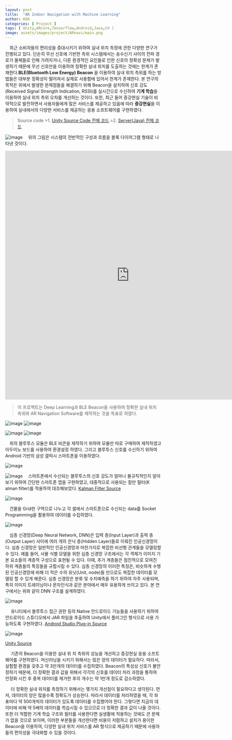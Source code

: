 ```yaml
---
layout: post
title:  "AR Indoor Navigation with Machine Learning"
author: HSH
categories: [ Project ]
tags: [ Unity,ARcore,Tensorflow,Android,Java,C# ]
image: assets/images/project/ARnavi/main.png
---
```

　최근 소비자들의 편리성을 증대시키기 위하여 실내 위치 측정에 관한 다양한 연구가 진행되고 있다. 단순히 무선 신호에 기반한 측위 시스템에서는 송수신기 사이의 전파 경로가 물체들로 인해 가려지거나, 다른 환경적인 요인들로 인한 신호의 정확성 문제가 발생하기 때문에 무선 신호만을 이용하여 정확한 실내 위치를 도출하는 것에는 한계가 존재한다.**BLE(Bluetooth Low Energy) Beacon** 을 이용하여 실내 위치 측위를 하는 방법들은 대부분 정확성이 떨어져서 실제로 사용함에 있어서 한계가 존재한다. 본 연구의 목적은 위에서 발생한 문제점들을 해결하기 위해 Beacon을 설치하여 신호 강도(Received Signal Strength Indication, RSSI)를 실시간으로 수신하여 **기계 학습**을 이용하여 실내 위치 측위 오차를 개선하는 것이다. 또한, 최근 들어 증강현실 기술이 비약적으로 발전하면서 사용자들에게 많은 서비스를 제공하고 있음에 따라 **증강현실**을 이용하여 실내에서의 다양한 서비스를 제공하는 응용 소프트웨어를 구현하였다.

>Source code
	>1. [Unity Source Code 전체 코드](https://github.com/hsh0321/AR-Indoor-Navigation/)
	>2. [Server(Java) 전체 코드](https://github.com/hsh0321/AR-Indoor-Navigation/)


![image](../assets/images/project/ARnavi/diagram.png)
　위의 그림은 시스템의 전반적인 구성과 흐름을 블록 다이어그램 형태로 나타낸 것이다.

<iframe width="800" height="800" src="https://youtube.com/embed/_nfCblHYu-I" frameborder="0" allow="accelerometer; encrypted-media; gyroscope; picture-in-picture" allowfullscreen></iframe>

> 이 프로젝트는 Deep Learning과 BLE Beacon을 사용하여 정확한 실내 위치 측위와 AR Navigation Software를 제작하는 것을 목표로 하였다.

![image](../assets/images/project/ARnavi/hm_10.jpg)	![image](../assets/images/project/ARnavi/hm_10_spec.png)

![image](../assets/images/project/ARnavi/galaxy.png)  ![image](../assets/images/project/ARnavi/galaxy_spec.png)


　위의 블루투스 모듈은 BLE 비콘을 제작하기 위하여 모듈만 따로 구매하여 제작하였고 아두이노 보드를 사용하여 환경설정 하였다. 그리고 블루투스 신호를 수신하기 위하여 Android 기반의 삼성 갤럭시 스마트폰을 이용하였다.

![image](../assets/images/project/ARnavi/signal_text.gif)

![image](../assets/images/project/ARnavi/filter.png)
　스마트폰에서 수신되는 블루투스의 신호 강도가 얼마나 불규칙적인지 알아보기 위하여 간단한 스마트폰 앱을 구현하였고, 대중적으로 사용되는 칼만 필터(K	alman filter)를 적용하여 대조해보았다.
[Kalman Filter Source](https://hsh0321.github.io/ARnavi/filter)

![image](../assets/images/project/ARnavi/hitech.png)

　건물을 Grid한 구역으로 나누고 각 셀에서 스마트폰으로 수신되는 data를 Socket Programming을 활용하여 데이터를 수집하였다.

![image](../assets/images/project/ARnavi/dnn.png)

　심층 신경망(Deep Neural Network, DNN)은 입력 층(Input Layer)과 출력 층(Output Layer) 사이에 여러 개의 은닉 층(Hidden Layer)들로 이뤄진 인공신경망이다. 심층 신경망은 일반적인 인공신경망과 마찬가지로 복잡한 비선형 관계들을 모델링할 수 있다. 예를 들어, 사물 식별 모델을 위한 심층 신경망 구조에서는 각 객체가 이미지 기본 요소들의 계층적 구성으로 표현될 수 있다. 이때, 추가 계층들은 점진적으로 모여진 하위 계층들의 특징들을 규합시킬 수 있다. 심층 신경망의 이러한 특징은, 비슷하게 수행된 인공신경망에 비해 더 적은 수의 유닛(Unit, node)들 만으로도 복잡한 데이터를 모델링 할 수 있게 해준다. 심층 신경망은 분류 및 수치예측을 하기 위하여 자주 사용되며, 특히 이미지 트레이닝이나 문자인식과 같은 분야에서 매우 유용하게 쓰이고 있다. 본 연구에서는 위와 같이 DNN 구조를 설계하였다.


![image](../assets/images/project/ARnavi/eclipse1.gif)

　 유니티에서 블루투스 접근 권한 등의 Native 안드로이드 기능들을 사용하기 위하여 안드로이드 스튜디오에서 JAR 파일을 추출하여 Unity에서 플러그인 형식으로 사용 가능하도록 구현하였다.
[Android Studio Plug-in Source](https://hsh0321.github.io)



![image](../assets/images/project/ARnavi/Unity1.png)

[Unity Source](https://hsh0321.github.io)


　 기존의 Beacon을 이용한 실내 위 치 측위의 성능을 개선하고 증강현실 응용 소프트 웨어를 구현하였다. 머신러닝을 시키기 위해서는 많은 양의 데이터가 필요하다. 따라서, 실험할 환경을 갖추고 약 3만개의 데이터를 수집하였다. Beacon의 특성상 신호가 불안정하기 때문에, 더 정확한 결과 값을 위해서 각각의 신호를 데이터 처리 과정을 통하여 안정화 시킨 후 중복 데이터를 제거한 후의 개수는 약 1만개 정도로 감소하였다.

　 더 정확한 실내 위치를 측정하기 위해서는 몇가지 개선점이 필요하다고 생각된다. 먼저, 데이터의 양은 많을수록 정확도가 상승한다. 따라서 데이터를 처리하였을 때, 각 좌표마다 약 500개씩의 데이터가 있도록 데이터를 수집했어야 한다. 그렇다면 지금의 데이터에 비해 약 5배의 데이터를 학습시킬 수 있으므로 더 정확한 결과 값이 나올 것이다. 또한 더 적합한 기계 학습 구조와 필터를 사용한다면 실생활에 적용하는 것에도 큰 문제가 없을 것으로 보이며, 이러한 부분들을 개선한다면 비용이 저렴하고 설치가 용이한 Beacon을 이용하여, 다양한 실내 위치 서비스를 AR 형식으로 제공하기 때문에 사용자들의 편의성을 극대화할 수 있을 것이다.

